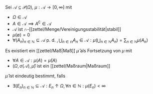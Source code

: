 Sei $\mathcal{A} \subseteq \mathcal{P}(\Omega)$, $\mu : \mathcal{A} \to [0, \infty]$ mit
- $\Omega \in \mathcal{A}$
- $A \in \mathcal{A} \implies A^\complement \in \mathcal{A}$
- $\mathcal{A}$ ist $\cap$-[[zettel/Menge/Vereinigungsstabilität|stabil]]
- $\mu(\emptyset) = 0$
- $\forall (A_n)_{n \in \mathbb{N}} \subseteq \mathcal{A} \text{ p. d. }, \bigcup_{n \in \mathbb{n}} A_n \in \mathcal{A} : \mu\left( \bigcup_{n \in \mathbb{N}} A_n \right) = \sum_{n \in \mathbb{N}} \mu(A_n)$

Es existiert ein [[zettel/Maß|Maß]] $\hat{\mu}$ als Fortsetzung von $\mu$ mit
- $\forall A \in \mathcal{A} : \mu(A) = \hat{\mu}(A)$
- $(\Omega, \sigma(\mathcal{A}), \hat{\mu})$ ist ein [[zettel/Maßraum|Maßraum]]

$\hat{\mu}$ ist eindeutig bestimmt, falls
- $\exists (E_n)_{n \in \mathbb{N}} \subseteq \mathcal{A} : E_n \uparrow \Omega, \forall n \in \mathbb{N} : \mu(E_n) \lt \infty$